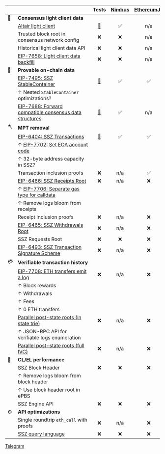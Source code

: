 | | | Tests | [Nimbus](https://github.com/status-im/nimbus-eth2) | [EthereumJS](https://github.com/ethereumjs/ethereumjs-monorepo) | [Devnet](./network_params_fusaka-light.yaml) | [Helios](https://github.com/a16z/helios) |
| - | - | :-: | :-: | :-: | :-: | :-: |
| 🐣 | **Consensus light client data**
|| [Altair light client](https://github.com/ethereum/consensus-specs/blob/dev/specs/altair/light-client/sync-protocol.md) | [🔗](https://github.com/ethereum/consensus-specs/tree/dev/tests/formats/light_client) | ✅ | n/a | ✅ | ✅ |
|| Trusted block root in consensus network config | ❌ | ❌ | n/a | ❌ | ❌ |
|| Historical light client data API | ❌  | ❌ | n/a | ❌ | ❌ |
|| [EIP-7658: Light client data backfill](https://eips.ethereum.org/EIPS/eip-7658) | ❌ | ❌ | n/a | ❌ | n/a |
| 🦒 | **Provable on-chain data**
|| [EIP-7495: SSZ StableContainer](https://eips.ethereum.org/EIPS/eip-7495) | [🔗](https://github.com/ethereum/consensus-specs/pull/3777) | ✅ | ✅ | ✅ | ❌ |
|| ↑ Nested `StableContainer` optimizations?
|| [EIP-7688: Forward compatible consensus data structures](https://eips.ethereum.org/EIPS/eip-7688) | [🔗](https://github.com/ethereum/consensus-specs/pull/3844) | ✅ | n/a | ✅ | ❌ |
| 🪓 | **MPT removal**
|| [EIP-6404: SSZ Transactions](https://eips.ethereum.org/EIPS/eip-6404) | [🔗](https://github.com/etan-status/latest_fork_tests/commit/eip-6404) | ✅ | ✅ | ✅ | ❌ |
|| ↑ [EIP-7702: Set EOA account code](https://eips.ethereum.org/EIPS/eip-7702)
|| ↑ 32-byte address capacity in SSZ?
|| Transaction inclusion proofs | ❌ | n/a | ✅ | ✅ | ❌ |
|| [EIP-6466: SSZ Receipts Root](https://eips.ethereum.org/EIPS/eip-6466) | ❌ | n/a | ❌ | ❌ | ❌ |
|| ↑ [EIP-7706: Separate gas type for calldata](https://eips.ethereum.org/EIPS/eip-7706)
|| ↑ Remove logs bloom from receipts
|| Receipt inclusion proofs | ❌ | n/a | ❌ | ❌ | ❌ |
|| [EIP-6465: SSZ Withdrawals Root](https://eips.ethereum.org/EIPS/eip-6465) | ❌ | n/a | ❌ | ❌ | ❌ |
|| SSZ Requests Root | ❌ | ❌ | ❌ | ❌ | ❌ |
|| [EIP-6493: SSZ Transaction Signature Scheme](https://eips.ethereum.org/EIPS/eip-6493) | ❌ | n/a | ❌ | ❌ | ❌ |
| 💳 | **<nobr>Verifiable transaction history</nobr>**
|| [EIP-7708: ETH transfers emit a log](https://eips.ethereum.org/EIPS/eip-7708) | ❌ | n/a | ❌ | ❌ | ❌ |
|| ↑ Block rewards
|| ↑ Withdrawals
|| ↑ Fees
|| ↑ 0 ETH transfers
|| [Parallel post-state roots (in state trie)](https://notes.ethereum.org/@vbuterin/parallel_post_state_roots) | ❌ | n/a | ❌ | ❌ | ❌ |
|| ↑ JSON-RPC API for verifiable logs enumeration
|| [Parallel post-state roots (full IVC)](https://notes.ethereum.org/@vbuterin/parallel_post_state_roots) | ❌ | n/a | ❌ | ❌ | ❌ |
| 🚀 | **CL/EL performance**
|| SSZ Block Header | ❌ | ❌ | ❌ | ❌ | ❌ |
|| ↑ Remove logs bloom from block header
|| ↑ Use block header root in ePBS
|| SSZ Engine API | ❌ | ❌ | ❌ | ❌ | n/a |
| ⚙️ | **API optimizations**
|| Single roundtrip `eth_call` with proofs | ❌ | n/a | ❌ | ❌ | ❌ |
|| [SSZ query language](https://hackmd.io/@etan-status/electra-lc#SSZ-query-language) | ❌ | ❌ | ❌ | ❌ | ❌ |

[Telegram](https://t.me/+ZJqjzyCQWB8xNzE0)
